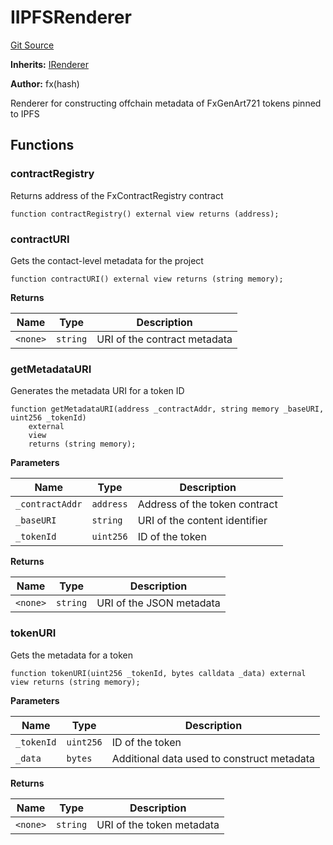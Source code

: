 # IIPFSRenderer
[Git Source](https://github.com/fxhash/fxhash-evm-contracts/blob/1ca8488246dda0c8af0201fe562392f87b349fa1/src/interfaces/IIPFSRenderer.sol)

**Inherits:**
[IRenderer](/src/interfaces/IRenderer.sol/interface.IRenderer.md)

**Author:**
fx(hash)

Renderer for constructing offchain metadata of FxGenArt721 tokens pinned to IPFS


## Functions
### contractRegistry

Returns address of the FxContractRegistry contract


```solidity
function contractRegistry() external view returns (address);
```

### contractURI

Gets the contact-level metadata for the project


```solidity
function contractURI() external view returns (string memory);
```
**Returns**

|Name|Type|Description|
|----|----|-----------|
|`<none>`|`string`|URI of the contract metadata|


### getMetadataURI

Generates the metadata URI for a token ID


```solidity
function getMetadataURI(address _contractAddr, string memory _baseURI, uint256 _tokenId)
    external
    view
    returns (string memory);
```
**Parameters**

|Name|Type|Description|
|----|----|-----------|
|`_contractAddr`|`address`|Address of the token contract|
|`_baseURI`|`string`|URI of the content identifier|
|`_tokenId`|`uint256`|ID of the token|

**Returns**

|Name|Type|Description|
|----|----|-----------|
|`<none>`|`string`|URI of the JSON metadata|


### tokenURI

Gets the metadata for a token


```solidity
function tokenURI(uint256 _tokenId, bytes calldata _data) external view returns (string memory);
```
**Parameters**

|Name|Type|Description|
|----|----|-----------|
|`_tokenId`|`uint256`|ID of the token|
|`_data`|`bytes`|Additional data used to construct metadata|

**Returns**

|Name|Type|Description|
|----|----|-----------|
|`<none>`|`string`|URI of the token metadata|


